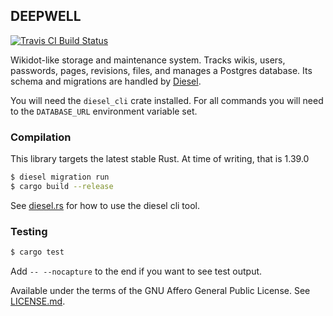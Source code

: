 ## DEEPWELL
[![Travis CI Build Status](https://travis-ci.org/Nu-SCPTheme/deepwell.svg?branch=master)](https://travis-ci.org/Nu-SCPTheme/deepwell)

Wikidot-like storage and maintenance system. Tracks wikis, users, passwords, pages, revisions, files, and manages a Postgres database. Its schema and migrations are handled by [Diesel](https://diesel.rs/).

You will need the `diesel_cli` crate installed. For all commands you will need to the `DATABASE_URL` environment variable set.

### Compilation
This library targets the latest stable Rust. At time of writing, that is 1.39.0

```sh
$ diesel migration run
$ cargo build --release
```

See [diesel.rs](https://diesel.rs/guides/getting-started/) for how to use the diesel cli tool.

### Testing
```sh
$ cargo test
```

Add `-- --nocapture` to the end if you want to see test output.

Available under the terms of the GNU Affero General Public License. See [LICENSE.md](LICENSE).
